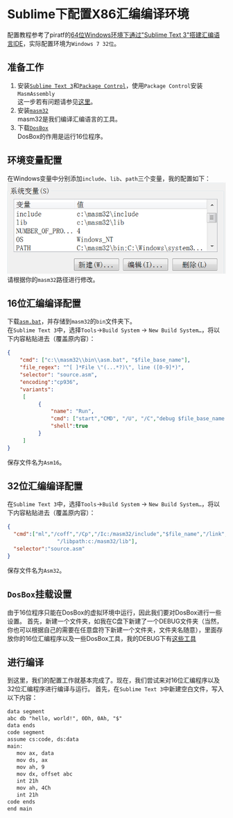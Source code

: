 # Sublime下配置X86汇编编译环境
配置教程参考了piratf的[64位Windows环境下通过"Sublime Text 3"搭建汇编语言IDE](http://piratf.ml/2015/05/28/asm-in-windows-x64/)，实际配置环境为`Windows 7 32位`。
## 准备工作
1. 安装[`Sublime Text 3`](http://www.sublimetext.com/3)和[`Package Control`](https://packagecontrol.io/installation)，使用`Package Control`安装`MasmAssembly`  
这一步若有问题请参见[这里](http://piratf.ml/2015/04/28/sublime-text-3-pulgin/)。
2. 安装[`masm32`](http://www.masm32.com/download.htm)  
masm32是我们编译汇编语言的工具。
3. 下载[`DosBox`](http://www.dosbox.com/download.php?main=1)  
DosBox的作用是运行16位程序。  

## 环境变量配置
在Windows变量中分别添加`include`、`lib`、`path`三个变量，我的配置如下：
![](https://raw.githubusercontent.com/vancymoon/Image/master/MASMPATH.png)  
请根据你的`masm32`路径进行修改。
## 16位汇编编译配置
下载[`asm.bat`](https://github.com/vancymoon/sublime-masm32-X86-ASM-build/blob/master/asm.bat)，并存储到`masm32`的`bin`文件夹下。  
在`Sublime Text 3`中，选择`Tools`->`Build System` -> `New Build System…`，将以下内容粘贴进去（覆盖原内容）：

```JSON
{
    "cmd": ["c:\\masm32\\bin\\asm.bat", "$file_base_name"],
    "file_regex": "^[ ]*File \"(...*?)\", line ([0-9]*)",
    "selector": "source.asm",
    "encoding":"cp936",
    "variants":  
     [   
          {
              "name": "Run", 
              "cmd": ["start","CMD", "/U", "/C","debug $file_base_name.exe"],
              "shell":true
          }
     ]  
}
```
保存文件名为`Asm16`。
## 32位汇编编译配置
在`Sublime Text 3`中，选择`Tools`->`Build System` -> `New Build System…`，将以下内容粘贴进去（覆盖原内容）：
```JSON
{
  "cmd":["ml","/coff","/Cp","/Ic:/masm32/include","$file_name","/link","/subsystem:windows",
                "/libpath:c:/masm32/lib"],
  "selector":"source.asm"
}
```
保存文件名为`Asm32`。
## `DosBox`挂载设置
由于16位程序只能在DosBox的虚拟环境中运行，因此我们要对DosBox进行一些设置。
首先，新建一个文件夹，如我在C盘下新建了一个DEBUG文件夹（当然，你也可以根据自己的需要在任意盘符下新建一个文件夹，文件夹名随意），里面存放你的16位汇编程序以及一些DosBox工具，我的DEBUG下有[这些工具]()
## 进行编译
到这里，我们的配置工作就基本完成了。现在，我们尝试来对16位汇编程序以及32位汇编程序进行编译与运行。
首先，在`Sublime Text 3`中新建空白文件，写入以下内容：

```ASM
data segment
abc db "hello, world!", 0Dh, 0Ah, "$"
data ends
code segment
assume cs:code, ds:data
main:
   mov ax, data
   mov ds, ax
   mov ah, 9
   mov dx, offset abc
   int 21h
   mov ah, 4Ch
   int 21h
code ends
end main
```


